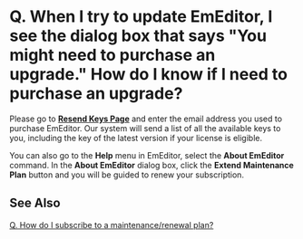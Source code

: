 # Q. When I try to update EmEditor, I see the dialog box that says "You might need to purchase an upgrade." How do I know if I need to purchase an upgrade?

Please go to [**Resend Keys Page**](https://support.emeditor.com/send_keys.php)
and enter the email address you used to purchase EmEditor. Our system will send a list of all the available keys to you, including the key of the latest version if your license is eligible.

You can also go to the **Help** menu in EmEditor, select the **About EmEditor** command. In the **About EmEditor** dialog box, click the **Extend Maintenance Plan** button and you will be guided to renew your subscription.

## See Also

[Q. How do I subscribe to a maintenance/renewal plan?](subscribe_maintenance)